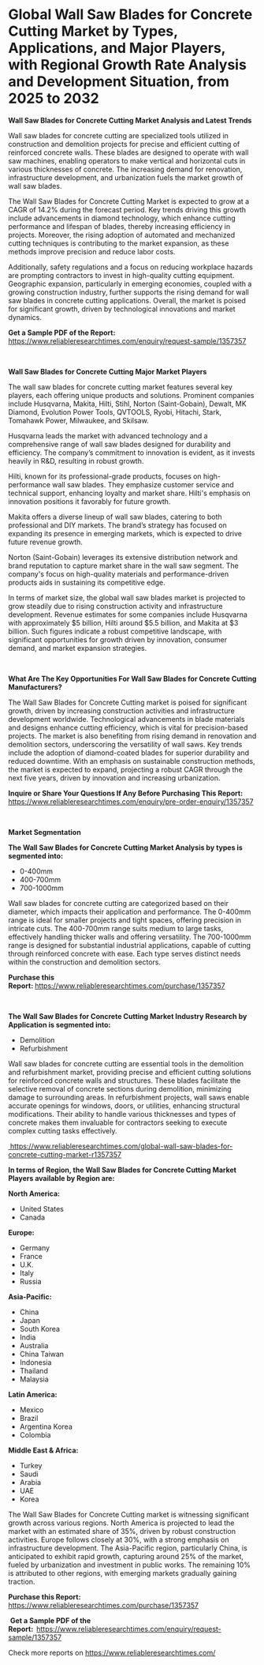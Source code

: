 <p><h1>Global Wall Saw Blades for Concrete Cutting Market by Types, Applications, and Major Players, with Regional Growth Rate Analysis and Development Situation, from 2025 to 2032</h1></p><p><strong>Wall Saw Blades for Concrete Cutting Market Analysis and Latest Trends</strong></p>
<p><p>Wall saw blades for concrete cutting are specialized tools utilized in construction and demolition projects for precise and efficient cutting of reinforced concrete walls. These blades are designed to operate with wall saw machines, enabling operators to make vertical and horizontal cuts in various thicknesses of concrete. The increasing demand for renovation, infrastructure development, and urbanization fuels the market growth of wall saw blades.</p><p>The Wall Saw Blades for Concrete Cutting Market is expected to grow at a CAGR of 14.2% during the forecast period. Key trends driving this growth include advancements in diamond technology, which enhance cutting performance and lifespan of blades, thereby increasing efficiency in projects. Moreover, the rising adoption of automated and mechanized cutting techniques is contributing to the market expansion, as these methods improve precision and reduce labor costs. </p><p>Additionally, safety regulations and a focus on reducing workplace hazards are prompting contractors to invest in high-quality cutting equipment. Geographic expansion, particularly in emerging economies, coupled with a growing construction industry, further supports the rising demand for wall saw blades in concrete cutting applications. Overall, the market is poised for significant growth, driven by technological innovations and market dynamics.</p></p>
<p><strong>Get a Sample PDF of the Report:&nbsp;</strong> <a href="https://www.reliableresearchtimes.com/enquiry/request-sample/1357357?utm_campaign=3444&utm_medium=2&utm_source=Github&utm_content=ia&utm_term=11042025&utm_id=wall-saw-blades-for-concrete-cutting">https://www.reliableresearchtimes.com/enquiry/request-sample/1357357</a></p>
<p>&nbsp;</p>
<p><strong>Wall Saw Blades for Concrete Cutting Major Market Players</strong></p>
<p><p>The wall saw blades for concrete cutting market features several key players, each offering unique products and solutions. Prominent companies include Husqvarna, Makita, Hilti, Stihl, Norton (Saint-Gobain), Dewalt, MK Diamond, Evolution Power Tools, QVTOOLS, Ryobi, Hitachi, Stark, Tomahawk Power, Milwaukee, and Skilsaw.</p><p>Husqvarna leads the market with advanced technology and a comprehensive range of wall saw blades designed for durability and efficiency. The company’s commitment to innovation is evident, as it invests heavily in R&D, resulting in robust growth. </p><p>Hilti, known for its professional-grade products, focuses on high-performance wall saw blades. They emphasize customer service and technical support, enhancing loyalty and market share. Hilti's emphasis on innovation positions it favorably for future growth.</p><p>Makita offers a diverse lineup of wall saw blades, catering to both professional and DIY markets. The brand’s strategy has focused on expanding its presence in emerging markets, which is expected to drive future revenue growth.</p><p>Norton (Saint-Gobain) leverages its extensive distribution network and brand reputation to capture market share in the wall saw segment. The company's focus on high-quality materials and performance-driven products aids in sustaining its competitive edge.</p><p>In terms of market size, the global wall saw blades market is projected to grow steadily due to rising construction activity and infrastructure development. Revenue estimates for some companies include Husqvarna with approximately $5 billion, Hilti around $5.5 billion, and Makita at $3 billion. Such figures indicate a robust competitive landscape, with significant opportunities for growth driven by innovation, consumer demand, and market expansion strategies.</p></p>
<p>&nbsp;</p>
<p><strong>What Are The Key Opportunities For Wall Saw Blades for Concrete Cutting Manufacturers?</strong></p>
<p><p>The Wall Saw Blades for Concrete Cutting market is poised for significant growth, driven by increasing construction activities and infrastructure development worldwide. Technological advancements in blade materials and designs enhance cutting efficiency, which is vital for precision-based projects. The market is also benefiting from rising demand in renovation and demolition sectors, underscoring the versatility of wall saws. Key trends include the adoption of diamond-coated blades for superior durability and reduced downtime. With an emphasis on sustainable construction methods, the market is expected to expand, projecting a robust CAGR through the next five years, driven by innovation and increasing urbanization.</p></p>
<p><strong>Inquire or Share Your Questions If Any Before Purchasing This Report:</strong> <a href="https://www.reliableresearchtimes.com/enquiry/pre-order-enquiry/1357357?utm_campaign=3444&utm_medium=2&utm_source=Github&utm_content=ia&utm_term=11042025&utm_id=wall-saw-blades-for-concrete-cutting">https://www.reliableresearchtimes.com/enquiry/pre-order-enquiry/1357357</a></p>
<p>&nbsp;</p>
<p><strong>Market Segmentation</strong></p>
<p><strong>The Wall Saw Blades for Concrete Cutting Market Analysis by types is segmented into:</strong></p>
<p><ul><li>0-400mm</li><li>400-700mm</li><li>700-1000mm</li></ul></p>
<p><p>Wall saw blades for concrete cutting are categorized based on their diameter, which impacts their application and performance. The 0-400mm range is ideal for smaller projects and tight spaces, offering precision in intricate cuts. The 400-700mm range suits medium to large tasks, effectively handling thicker walls and offering versatility. The 700-1000mm range is designed for substantial industrial applications, capable of cutting through reinforced concrete with ease. Each type serves distinct needs within the construction and demolition sectors.</p></p>
<p><strong>Purchase this Report:&nbsp;</strong><a href="https://www.reliableresearchtimes.com/purchase/1357357?utm_campaign=3444&utm_medium=2&utm_source=Github&utm_content=ia&utm_term=11042025&utm_id=wall-saw-blades-for-concrete-cutting">https://www.reliableresearchtimes.com/purchase/1357357</a></p>
<p>&nbsp;</p>
<p><strong>The Wall Saw Blades for Concrete Cutting Market Industry Research by Application is segmented into:</strong></p>
<p><ul><li>Demolition</li><li>Refurbishment</li></ul></p>
<p><p>Wall saw blades for concrete cutting are essential tools in the demolition and refurbishment market, providing precise and efficient cutting solutions for reinforced concrete walls and structures. These blades facilitate the selective removal of concrete sections during demolition, minimizing damage to surrounding areas. In refurbishment projects, wall saws enable accurate openings for windows, doors, or utilities, enhancing structural modifications. Their ability to handle various thicknesses and types of concrete makes them invaluable for contractors seeking to execute complex cutting tasks effectively.</p></p>
<p><a href="https://www.reliableresearchtimes.com/global-wall-saw-blades-for-concrete-cutting-market-r1357357?utm_campaign=3444&utm_medium=2&utm_source=Github&utm_content=ia&utm_term=11042025&utm_id=wall-saw-blades-for-concrete-cutting">&nbsp;https://www.reliableresearchtimes.com/global-wall-saw-blades-for-concrete-cutting-market-r1357357</a></p>
<p><strong>In terms of Region, the Wall Saw Blades for Concrete Cutting Market Players available by Region are:</strong></p>
<p>
    <p> <strong> North America: </strong>
        <ul>
            <li>United States</li>
            <li>Canada</li>
        </ul>
        </p> 
    <p> <strong> Europe: </strong>
        <ul>
            <li>Germany</li>
            <li>France</li>
            <li>U.K.</li>
            <li>Italy</li>
            <li>Russia</li>
        </ul>
        </p> 
    <p> <strong> Asia-Pacific: </strong>
        <ul>
            <li>China</li>
            <li>Japan</li>
            <li>South Korea</li>
            <li>India</li>
            <li>Australia</li>
            <li>China Taiwan</li>
            <li>Indonesia</li>
            <li>Thailand</li>
            <li>Malaysia</li>
        </ul>
        </p> 
    <p> <strong> Latin America: </strong>
        <ul>
            <li>Mexico</li>
            <li>Brazil</li>
            <li>Argentina Korea</li>
            <li>Colombia</li>
        </ul>
        </p> 
    <p> <strong> Middle East & Africa: </strong>
        <ul>
            <li>Turkey</li>
            <li>Saudi</li>
            <li>Arabia</li>
            <li>UAE</li>
            <li>Korea</li>
        </ul>
    </p>
    </p>
<p><p>The Wall Saw Blades for Concrete Cutting market is witnessing significant growth across various regions. North America is projected to lead the market with an estimated share of 35%, driven by robust construction activities. Europe follows closely at 30%, with a strong emphasis on infrastructure development. The Asia-Pacific region, particularly China, is anticipated to exhibit rapid growth, capturing around 25% of the market, fueled by urbanization and investment in public works. The remaining 10% is attributed to other regions, with emerging markets gradually gaining traction.</p></p>
<p><strong>Purchase this Report: </strong><a href="https://www.reliableresearchtimes.com/purchase/1357357?utm_campaign=3444&utm_medium=2&utm_source=Github&utm_content=ia&utm_term=11042025&utm_id=wall-saw-blades-for-concrete-cutting">https://www.reliableresearchtimes.com/purchase/1357357</a></p>
<p>&nbsp;<strong>Get a Sample PDF of the Report:&nbsp;&nbsp;</strong><a href="https://www.reliableresearchtimes.com/enquiry/request-sample/1357357?utm_campaign=3444&utm_medium=2&utm_source=Github&utm_content=ia&utm_term=11042025&utm_id=wall-saw-blades-for-concrete-cutting">https://www.reliableresearchtimes.com/enquiry/request-sample/1357357</a></p>
<p><strong></strong></p>
<p>Check more reports on <a href="https://www.reliableresearchtimes.com/?utm_campaign=3444&utm_medium=2&utm_source=Github&utm_content=ia&utm_term=11042025&utm_id=wall-saw-blades-for-concrete-cutting">https://www.reliableresearchtimes.com/</a></p>